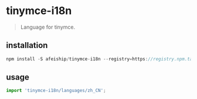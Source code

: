 # tinymce-i18n
> Language for tinymce.

## installation
```js
npm install -S afeiship/tinymce-i18n --registry=https://registry.npm.taobao.org
```

## usage
```js
import 'tinymce-i18n/languages/zh_CN';
```